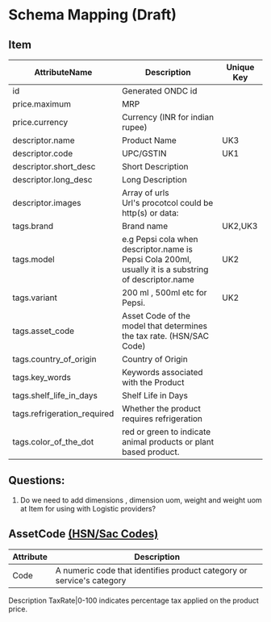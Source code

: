 # Schema Mapping (Draft)
## Item
AttributeName|Description|Unique Key
-|-|-
id|Generated  ONDC id
price.maximum| MRP
price.currency|Currency (INR for indian rupee)
descriptor.name|Product Name|UK3
descriptor.code|UPC/GSTIN|UK1
descriptor.short_desc|Short Description
descriptor.long_desc |Long Description
descriptor.images|Array of urls <br> Url's procotcol could be http(s) or data: 
tags.brand|Brand name|UK2,UK3
tags.model|e.g Pepsi cola when descriptor.name is Pepsi Cola 200ml, usually it is a substring of descriptor.name|UK2
tags.variant|200 ml , 500ml etc for Pepsi.|UK2
tags.asset_code|Asset Code  of the model that determines the tax  rate. (HSN/SAC Code)
tags.country_of_origin|Country of Origin
tags.key_words|Keywords associated with the Product
tags.shelf_life_in_days|Shelf Life in Days 
tags.refrigeration_required|Whether the product requires refrigeration
tags.color_of_the_dot|red or green to indicate animal products or plant based product.





Questions:
-
1. Do  we need to add dimensions , dimension uom, weight and weight uom at Item for using with Logistic providers? 

	
## AssetCode [(HSN/Sac Codes)](https://cbic-gst.gov.in/gst-goods-services-rates.html)
Attribute|Description 
-|-
Code|A numeric code that identifies product category or service's category
Description
TaxRate|0-100 indicates percentage tax applied on the product price.





 

